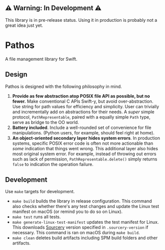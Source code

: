 ## ⚠️ Warning: In Development ⚠️

This library is in pre-release status. Using it in production is probably not
a great idea just yet.

# Pathos

A file management library for Swift.

## Design

Pathos is designed with the following philosophy in mind.

1. **Provide as few abstraction atop POSIX file API as possible, but no fewer.**
   Make conventional C APIs Swift-y, but avoid over-abstraction. Use string for
   path values for efficiency and simplicity. User can trivially and
   incrementally add on abstractions for their needs. A _super_ simple protocol,
   `PathRepresentable`, paired with a equally simple `Path` type, serve as
   bridge to the OO world.
2. **Battery included**. Include a well-rounded set of convenience for file
   manipulations. (Python users, for example, should feel right at home).
3. **An object-oriented secondary layer hides system errors**. In production
   systems, specific POSIX error code is often not more actionable than _some_
   indication that things went wrong. This additional layer also hides most
   original system error. For example, instead of throwing out errors such as
   lack of permission, `PathRepresentable.delete()` simply returns `false` to
   indication the operation failure.

## Development

Use `make` targets for development.

- `make build` builds the library in release configuration. This command also
    checks whether there's any test changes and update the Linux test manifest
    on macOS (or remind you to do so on Linux).
- `make test` runs all tests.
- `make generate-linux-test-manifest` updates the test manifest for Linux. This
    downloads [Sourcery](https://github.com/krzysztofzablocki/Sourcery) version
    specified in `.sourcery-version` if necessary. This command is ran on macOS
    during `make build`.
- `make clean` deletes build artifacts including SPM build folders and other
    artifacts.

